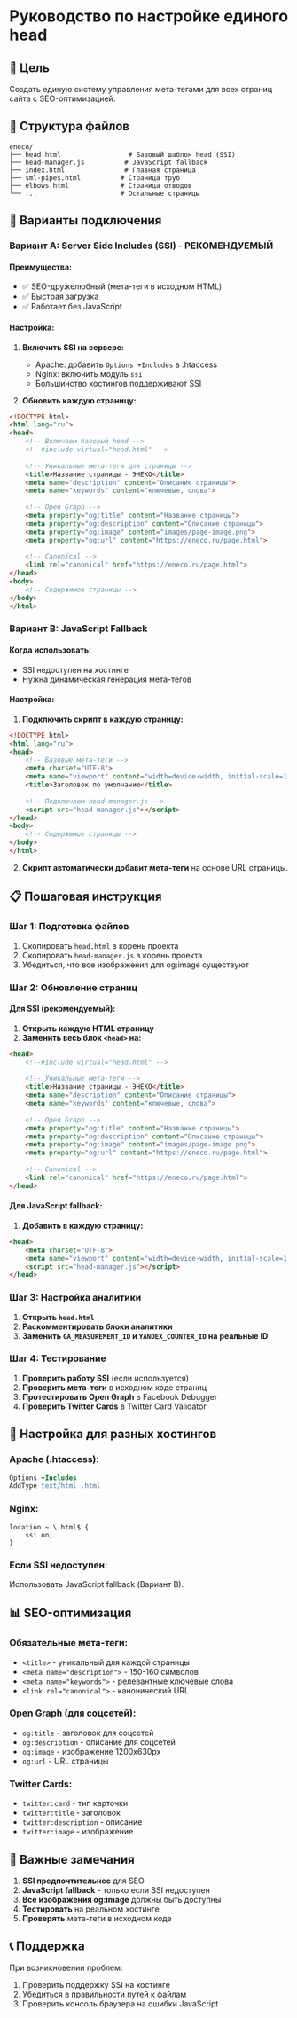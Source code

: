 # Руководство по настройке единого head

## 🎯 Цель
Создать единую систему управления мета-тегами для всех страниц сайта с SEO-оптимизацией.

## 📁 Структура файлов

```
eneco/
├── head.html                 # Базовый шаблон head (SSI)
├── head-manager.js          # JavaScript fallback
├── index.html               # Главная страница
├── sml-pipes.html          # Страница труб
├── elbows.html             # Страница отводов
└── ...                     # Остальные страницы
```

## 🚀 Варианты подключения

### **Вариант A: Server Side Includes (SSI) - РЕКОМЕНДУЕМЫЙ**

#### Преимущества:
- ✅ SEO-дружелюбный (мета-теги в исходном HTML)
- ✅ Быстрая загрузка
- ✅ Работает без JavaScript

#### Настройка:

1. **Включить SSI на сервере:**
   - Apache: добавить `Options +Includes` в .htaccess
   - Nginx: включить модуль `ssi`
   - Большинство хостингов поддерживают SSI

2. **Обновить каждую страницу:**

```html
<!DOCTYPE html>
<html lang="ru">
<head>
    <!-- Включаем базовый head -->
    <!--#include virtual="head.html" -->
    
    <!-- Уникальные мета-теги для страницы -->
    <title>Название страницы - ЭНЕКО</title>
    <meta name="description" content="Описание страницы">
    <meta name="keywords" content="ключевые, слова">
    
    <!-- Open Graph -->
    <meta property="og:title" content="Название страницы">
    <meta property="og:description" content="Описание страницы">
    <meta property="og:image" content="images/page-image.png">
    <meta property="og:url" content="https://eneco.ru/page.html">
    
    <!-- Canonical -->
    <link rel="canonical" href="https://eneco.ru/page.html">
</head>
<body>
    <!-- Содержимое страницы -->
</body>
</html>
```

### **Вариант B: JavaScript Fallback**

#### Когда использовать:
- SSI недоступен на хостинге
- Нужна динамическая генерация мета-тегов

#### Настройка:

1. **Подключить скрипт в каждую страницу:**

```html
<!DOCTYPE html>
<html lang="ru">
<head>
    <!-- Базовые мета-теги -->
    <meta charset="UTF-8">
    <meta name="viewport" content="width=device-width, initial-scale=1.0">
    <title>Заголовок по умолчанию</title>
    
    <!-- Подключаем head-manager.js -->
    <script src="head-manager.js"></script>
</head>
<body>
    <!-- Содержимое страницы -->
</body>
</html>
```

2. **Скрипт автоматически добавит мета-теги** на основе URL страницы.

## 📋 Пошаговая инструкция

### **Шаг 1: Подготовка файлов**

1. Скопировать `head.html` в корень проекта
2. Скопировать `head-manager.js` в корень проекта
3. Убедиться, что все изображения для og:image существуют

### **Шаг 2: Обновление страниц**

#### Для SSI (рекомендуемый):

1. **Открыть каждую HTML страницу**
2. **Заменить весь блок `<head>` на:**

```html
<head>
    <!--#include virtual="head.html" -->
    
    <!-- Уникальные мета-теги -->
    <title>Название страницы - ЭНЕКО</title>
    <meta name="description" content="Описание страницы">
    <meta name="keywords" content="ключевые, слова">
    
    <!-- Open Graph -->
    <meta property="og:title" content="Название страницы">
    <meta property="og:description" content="Описание страницы">
    <meta property="og:image" content="images/page-image.png">
    <meta property="og:url" content="https://eneco.ru/page.html">
    
    <!-- Canonical -->
    <link rel="canonical" href="https://eneco.ru/page.html">
</head>
```

#### Для JavaScript fallback:

1. **Добавить в каждую страницу:**

```html
<head>
    <meta charset="UTF-8">
    <meta name="viewport" content="width=device-width, initial-scale=1.0">
    <script src="head-manager.js"></script>
</head>
```

### **Шаг 3: Настройка аналитики**

1. **Открыть `head.html`**
2. **Раскомментировать блоки аналитики**
3. **Заменить `GA_MEASUREMENT_ID` и `YANDEX_COUNTER_ID` на реальные ID**

### **Шаг 4: Тестирование**

1. **Проверить работу SSI** (если используется)
2. **Проверить мета-теги** в исходном коде страниц
3. **Протестировать Open Graph** в Facebook Debugger
4. **Проверить Twitter Cards** в Twitter Card Validator

## 🔧 Настройка для разных хостингов

### **Apache (.htaccess):**
```apache
Options +Includes
AddType text/html .html
```

### **Nginx:**
```nginx
location ~ \.html$ {
    ssi on;
}
```

### **Если SSI недоступен:**
Использовать JavaScript fallback (Вариант B).

## 📊 SEO-оптимизация

### **Обязательные мета-теги:**
- `<title>` - уникальный для каждой страницы
- `<meta name="description">` - 150-160 символов
- `<meta name="keywords">` - релевантные ключевые слова
- `<link rel="canonical">` - канонический URL

### **Open Graph (для соцсетей):**
- `og:title` - заголовок для соцсетей
- `og:description` - описание для соцсетей
- `og:image` - изображение 1200x630px
- `og:url` - URL страницы

### **Twitter Cards:**
- `twitter:card` - тип карточки
- `twitter:title` - заголовок
- `twitter:description` - описание
- `twitter:image` - изображение

## 🚨 Важные замечания

1. **SSI предпочтительнее** для SEO
2. **JavaScript fallback** - только если SSI недоступен
3. **Все изображения og:image** должны быть доступны
4. **Тестировать** на реальном хостинге
5. **Проверять** мета-теги в исходном коде

## 📞 Поддержка

При возникновении проблем:
1. Проверить поддержку SSI на хостинге
2. Убедиться в правильности путей к файлам
3. Проверить консоль браузера на ошибки JavaScript
